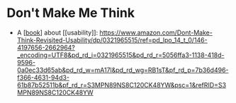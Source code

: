 # Don't Make Me Think

- A [[book]] about [[usability]]: https://www.amazon.com/Dont-Make-Think-Revisited-Usability/dp/0321965515/ref=pd_lpo_14_t_0/146-4197656-2662964?_encoding=UTF8&pd_rd_i=0321965515&pd_rd_r=5056ffa3-1138-418d-9596-0a0ec33d65ab&pd_rd_w=mA17l&pd_rd_wg=RB1sT&pf_rd_p=7b36d496-f366-4631-94d3-61b87b52511b&pf_rd_r=S3MPN89NS8C120CK48YW&psc=1&refRID=S3MPN89NS8C120CK48YW


[//begin]: # "Autogenerated link references for markdown compatibility"
[book]: book "Book"
[//end]: # "Autogenerated link references"